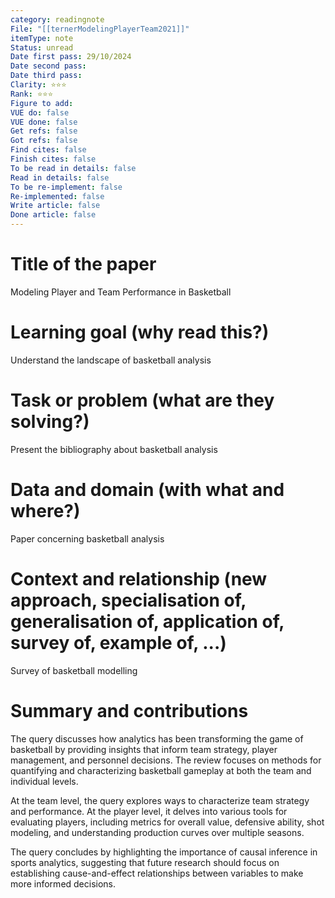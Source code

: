 ```yaml
---
category: readingnote
File: "[[ternerModelingPlayerTeam2021]]"
itemType: note
Status: unread
Date first pass: 29/10/2024
Date second pass: 
Date third pass: 
Clarity: ⭐️⭐️⭐️
Rank: ⭐️⭐️⭐️
Figure to add: 
VUE do: false
VUE done: false
Get refs: false
Got refs: false
Find cites: false
Finish cites: false
To be read in details: false
Read in details: false
To be re-implement: false
Re-implemented: false
Write article: false
Done article: false
---
```

# Title of the paper
Modeling Player and Team Performance in Basketball

# Learning goal (why read this?)
Understand the landscape of basketball analysis

# Task or problem (what are they solving?)
Present the bibliography about basketball analysis

# Data and domain (with what and where?)
Paper concerning basketball analysis

# Context and relationship (new approach, specialisation of, generalisation of, application of, survey of, example of, ...)
Survey of basketball modelling 

# Summary and contributions

The query discusses how analytics has been transforming the game of basketball by providing insights that inform team strategy, player management, and personnel decisions. The review focuses on methods for quantifying and characterizing basketball gameplay at both the team and individual levels.

At the team level, the query explores ways to characterize team strategy and performance. At the player level, it delves into various tools for evaluating players, including metrics for overall value, defensive ability, shot modeling, and understanding production curves over multiple seasons.

The query concludes by highlighting the importance of causal inference in sports analytics, suggesting that future research should focus on establishing cause-and-effect relationships between variables to make more informed decisions.